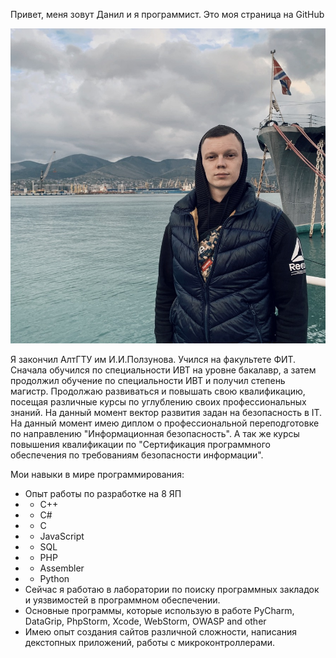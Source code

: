 Привет, меня зовут Данил и я программист. Это моя страница на GitHub

![](/img/image.jpeg)

Я закончил АлтГТУ им И.И.Ползунова. Учился на факультете ФИТ. Сначала обучился по специальности ИВТ на уровне бакалавр, 
а затем продолжил обучение по специальности ИВТ и получил степень магистр. Продолжаю развиваться и повышать свою 
квалификацию, посещая различные курсы по углублению своих профессиональных знаний. На данный момент вектор развития 
задан на безопасность в IT. На данный момент имею диплом о профессиональной переподготовке по направлению 
"Информационная безопасность". А так же курсы повышения квалификации по "Сертификация программного обеспечения по
требованиям безопасности информации". 

Мои навыки в мире программирования:
* Опыт работы по разработке на 8 ЯП
* * C++
* * C#
* * C
* * JavaScript
* * SQL
* * PHP
* * Assembler
* * Python
* Сейчас я работаю в лаборатории по поиску программных закладок и уязвимостей в программном обеспечении.
* Основные программы, которые использую в работе PyCharm, DataGrip, PhpStorm, Xcode, WebStorm, OWASP and other
* Имею опыт создания сайтов различной сложности, написания декстопных приложений, работы с микроконтроллерами.

